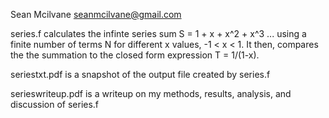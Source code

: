 Sean Mcilvane
seanmcilvane@gmail.com

series.f calculates the infinte series sum S = 1 + x + x^2 + x^3 ... using a finite number of terms N for different x values, -1 < x < 1. It then, compares the the summation to the closed form expression T = 1/(1-x). 

seriestxt.pdf is a snapshot of the output file created by series.f

serieswriteup.pdf is a writeup on my methods, results, analysis, and discussion of series.f
